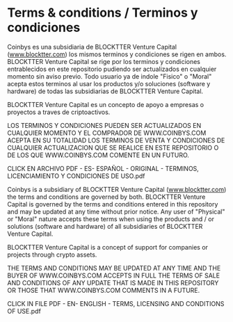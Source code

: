 # Terms & conditions / Terminos y condiciones

Coinbys es una subsidiaria de BLOCKTTER Venture Capital (www.blocktter.com) los mismos terminos y condiciones se rigen en ambos. BLOCKTTER Venture Capital se rige por los terminos y condiciones entrablecidos en este repositorio pudiendo ser actualizados en cualquier momento sin aviso previo. Todo usuario ya de indole "Fisico" o "Moral" acepta estos terminos al usar los productos y/o soluciones (software y hardware) de todas las subsidiarias de BLOCKTTER Venture Capital.

BLOCKTTER Venture Capital es un concepto de apoyo a empresas o proyectos a traves de criptoactivos.

LOS TERMINOS Y CONDICIONES PUEDEN SER ACTUALIZADOS EN CUALQUIER MOMENTO Y EL COMPRADOR DE WWW.COINBYS.COM ACEPTA EN SU TOTALIDAD LOS TERMINOS DE VENTA Y CONDICIONES DE CUALQUIER ACTUALIZACION QUE SE REALICE EN ESTE REPOSITORIO O DE LOS QUE WWW.COINBYS.COM COMENTE EN UN FUTURO.

CLICK EN ARCHIVO PDF - ES- ESPAÑOL - ORIGINAL - TERMINOS, LICENCIAMIENTO Y CONDICIONES DE USO.pdf

Coinbys is a subsidiary of BLOCKTTER Venture Capital (www.blocktter.com) the terms and conditions are governed by both. BLOCKTTER Venture Capital is governed by the terms and conditions entered in this repository and may be updated at any time without prior notice. Any user of "Physical" or "Moral" nature accepts these terms when using the products and / or solutions (software and hardware) of all subsidiaries of BLOCKTTER Venture Capital.

BLOCKTTER Venture Capital is a concept of support for companies or projects through crypto assets.

THE TERMS AND CONDITIONS MAY BE UPDATED AT ANY TIME AND THE BUYER OF WWW.COINBYS.COM ACCEPTS IN FULL THE TERMS OF SALE AND CONDITIONS OF ANY UPDATE THAT IS MADE IN THIS REPOSITORY OR THOSE THAT WWW.COINBYS.COM COMMENTS IN A FUTURE.

CLICK IN FILE PDF - EN- ENGLISH - TERMS, LICENSING AND CONDITIONS OF USE.pdf
